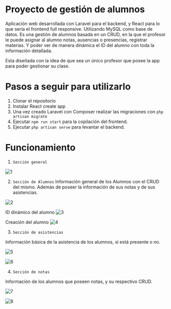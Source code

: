 # Proyecto de gestión de alumnos 

Aplicación web desarrollada con Laravel para el backend, y React para lo que sería el frontend full responsive. Utilizando MySQL como base de datos. 
Es una gestión de alumnos basada en un CRUD, en la que el profesor le puede asignar al alumno notas, ausencias o presencias, registrar materias.
Y poder ver de manera dinámica el ID del alumno con toda la información detallada. 

Esta diseñada con la idea de que sea un único profesor que posee la app para poder gestionar su clase.

# Pasos a seguir para utilizarlo

1. Clonar el repositorio
2. Instalar React create app
3. Una vez creado Laravel con Composer realizar las migraciones con `php artisan migrate`
4. Ejecutar `npm run start` para la copilación del frontend.
5. Ejecutar `php artisan serve` para levantar el backend. 

# Funcionamiento

1. ``Sección general``

![1](https://imgur.com/Ho8iESl.png)

2. ``Sección de Alumnos``
Información general de los Alumnos con el CRUD del mismo. Además de poseer la información de sus notas y de sus asistencias.

![2](https://imgur.com/tBG7buP.png)

ID dinámico del alumno
![3](https://imgur.com/C1akfXJ.png)

Creación del alumno
![4](https://imgur.com/bl4GaTI.png)

3. ```Sección de asistencias```

Información básica de la asistencia de los alumnos, si está presente o no.

![5](https://imgur.com/6S8A7gz.png)

![6](https://imgur.com/sEwdCfF.png)

4. ```Sección de notas```

Información de los alumnos que poseen notas, y su respectivo CRUD.

![7](https://imgur.com/BFdST2Y.png)

![8](https://imgur.com/wIdf749.png)
